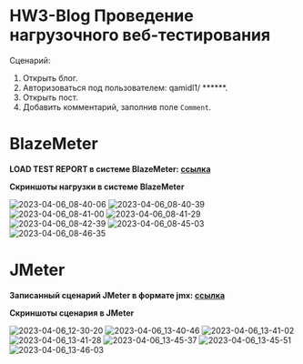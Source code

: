 # HW3-Blog Проведение нагрузочного веб-тестирования

Сценарий:
1. Открыть блог.
2. Авторизоваться под пользователем: qamidl1/ ******.
3. Открыть пост.
4. Добавить комментарий, заполнив поле `Comment`.

# BlazeMeter
**LOAD TEST REPORT в системе BlazeMeter: [ссылка](https://a.blazemeter.com/app/executive-summary/index.html?master_id=67287076&selectedTimeMeasure=milliseconds#/)**

**Cкриншоты нагрузки в системе BlazeMeter**

![2023-04-06_08-40-06](https://user-images.githubusercontent.com/105548819/230678119-422e3773-979e-453c-a300-0309c827b5a1.png)
![2023-04-06_08-40-39](https://user-images.githubusercontent.com/105548819/230678334-3b522a20-51d0-46bb-a6ad-110eb4431020.png)
![2023-04-06_08-41-00](https://user-images.githubusercontent.com/105548819/230678352-b7637db7-d164-4527-82ac-73759c1a67a3.png)
![2023-04-06_08-41-29](https://user-images.githubusercontent.com/105548819/230678363-c6848e61-34c1-4b60-a139-027b438b1ea2.png)
![2023-04-06_08-42-39](https://user-images.githubusercontent.com/105548819/230678370-44b211f7-8f6c-46e1-be80-532e994ebd07.png)
![2023-04-06_08-45-03](https://user-images.githubusercontent.com/105548819/230678387-141366dc-f225-4d9c-af6b-c874464c60b7.png)
![2023-04-06_08-46-35](https://user-images.githubusercontent.com/105548819/230678397-5fd7ab19-f8cd-4223-a2fa-e8d6bc7f993a.png)

# JMeter

**Записанный сценарий JMeter в формате jmx: [ссылка](https://github.com/VisYar/HW3-Blog/blob/master/BlazeMeter_04-11-22.jmx)**

**Cкриншоты сценария в JMeter**

![2023-04-06_12-30-20](https://user-images.githubusercontent.com/105548819/230678966-f504be58-4da4-4e17-a105-2fb57aaaac14.png)
![2023-04-06_13-40-46](https://user-images.githubusercontent.com/105548819/230678970-5fbf9fa3-ac28-4fc6-a7fa-74d44103719f.png)
![2023-04-06_13-41-02](https://user-images.githubusercontent.com/105548819/230678972-39aeed3a-5e56-4698-889c-2297e1bd460b.png)
![2023-04-06_13-41-28](https://user-images.githubusercontent.com/105548819/230678974-8757c010-0943-480b-aca8-600ee6afaa43.png)
![2023-04-06_13-45-37](https://user-images.githubusercontent.com/105548819/230678977-3822bf4c-0183-4237-86e4-3d3ced54fe24.png)
![2023-04-06_13-45-51](https://user-images.githubusercontent.com/105548819/230678980-db14536f-4203-45c2-8a16-f1c2ac396894.png)
![2023-04-06_13-46-03](https://user-images.githubusercontent.com/105548819/230678982-0e1c7392-c97f-4754-be52-1594042d68cf.png)





